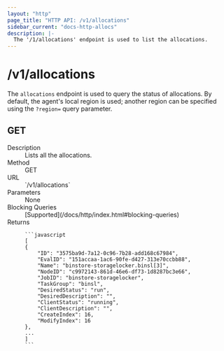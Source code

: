 ```yaml
---
layout: "http"
page_title: "HTTP API: /v1/allocations"
sidebar_current: "docs-http-allocs"
description: |-
  The '/1/allocations' endpoint is used to list the allocations.
---
```


# /v1/allocations

The `allocations` endpoint is used to query the status of allocations.
By default, the agent's local region is used; another region can
be specified using the `?region=` query parameter.

## GET

<dl>
  <dt>Description</dt>
  <dd>
    Lists all the allocations.
  </dd>

  <dt>Method</dt>
  <dd>GET</dd>

  <dt>URL</dt>
  <dd>`/v1/allocations`</dd>

  <dt>Parameters</dt>
  <dd>
    None
  </dd>

  <dt>Blocking Queries</dt>
  <dd>
    [Supported](/docs/http/index.html#blocking-queries)
  </dd>

  <dt>Returns</dt>
  <dd>

    ```javascript
    [
    {
        "ID": "3575ba9d-7a12-0c96-7b28-add168c67984",
        "EvalID": "151accaa-1ac6-90fe-d427-313e70ccbb88",
        "Name": "binstore-storagelocker.binsl[3]",
        "NodeID": "c9972143-861d-46e6-df73-1d8287bc3e66",
        "JobID": "binstore-storagelocker",
        "TaskGroup": "binsl",
        "DesiredStatus": "run",
        "DesiredDescription": "",
        "ClientStatus": "running",
        "ClientDescription": "",
        "CreateIndex": 16,
        "ModifyIndex": 16
    },
    ...
    ]
    ```

  </dd>
</dl>
